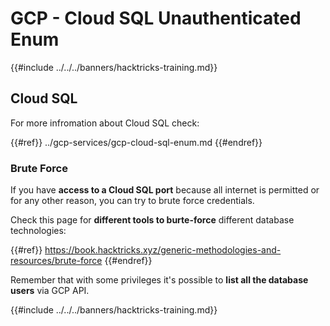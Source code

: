 # GCP - Cloud SQL Unauthenticated Enum

{{#include ../../../banners/hacktricks-training.md}}

## Cloud SQL

For more infromation about Cloud SQL check:

{{#ref}}
../gcp-services/gcp-cloud-sql-enum.md
{{#endref}}

### Brute Force

If you have **access to a Cloud SQL port** because all internet is permitted or for any other reason, you can try to brute force credentials.

Check this page for **different tools to burte-force** different database technologies:

{{#ref}}
https://book.hacktricks.xyz/generic-methodologies-and-resources/brute-force
{{#endref}}

Remember that with some privileges it's possible to **list all the database users** via GCP API.

{{#include ../../../banners/hacktricks-training.md}}





